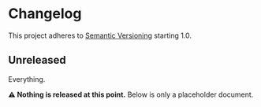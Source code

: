 # Changelog

This project adheres to [Semantic Versioning](https://semver.org/spec/v2.0.0.html) starting 1.0.

## Unreleased

Everything.

**⚠️ Nothing is released at this point.** Below is only a placeholder document.

<!-- Compare with [last published version](https://github.com/meduzen/datetime-attribute/compare/1.1.0...main).

### New

Nothing.

### Changed

Nothing.

### Fixed

Nothing.

### Under the hood

Nothing.

## v0.1 (2022-01-xx)

First published version. -->
